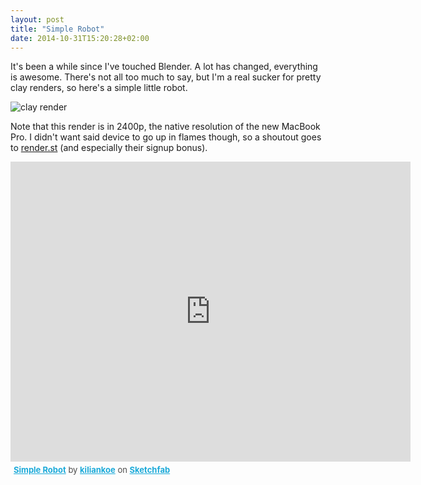 ```yaml
---
layout: post
title: "Simple Robot"
date: 2014-10-31T15:20:28+02:00
---
```


It's been a while since I've touched Blender. A lot has changed, everything is awesome. There's not all too much to say, but I'm a real sucker for pretty clay renders, so here's a simple little robot.

![clay render](https://i.imgur.com/j8gZjJa.jpg)

Note that this render is in 2400p, the native resolution of the new MacBook Pro. I didn't want said device to go up in flames though, so a shoutout goes to [render.st](https://render.st) (and especially their signup bonus).

<iframe width="640" height="480" src="https://sketchfab.com/models/d560abac003249b293aed39a850dee72/embed" frameborder="0" allowfullscreen mozallowfullscreen="true" webkitallowfullscreen="true" onmousewheel=""></iframe>

<p style="font-size: 13px; font-weight: normal; margin: 5px; color: #4A4A4A;">
    <a href="https://sketchfab.com/models/d560abac003249b293aed39a850dee72?utm_source=oembed&utm_medium=embed&utm_campaign=d560abac003249b293aed39a850dee72" target="_blank" style="font-weight: bold; color: #1CAAD9;">Simple Robot</a>
    by <a href="https://sketchfab.com/kiliankoe?utm_source=oembed&utm_medium=embed&utm_campaign=d560abac003249b293aed39a850dee72" target="_blank" style="font-weight: bold; color: #1CAAD9;">kiliankoe</a>
    on <a href="https://sketchfab.com?utm_source=oembed&utm_medium=embed&utm_campaign=d560abac003249b293aed39a850dee72" target="_blank" style="font-weight: bold; color: #1CAAD9;">Sketchfab</a>
</p>
